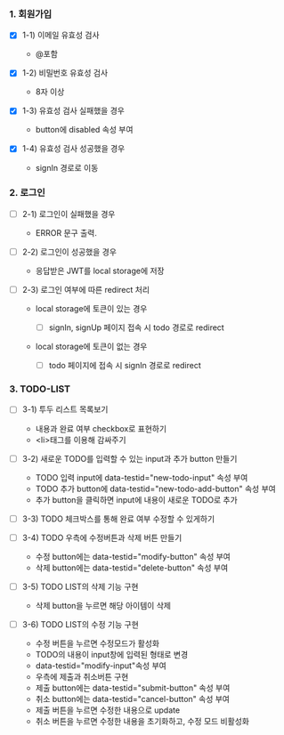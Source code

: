 ### 1. 회원가입

- [x] 1-1) 이메일 유효성 검사
  - @포함
- [x] 1-2) 비밀번호 유효성 검사

  - 8자 이상

- [x] 1-3) 유효성 검사 실패했을 경우

  - button에 disabled 속성 부여

- [x] 1-4) 유효성 검사 성공했을 경우
  - signIn 경로로 이동

### 2. 로그인

- [ ] 2-1) 로그인이 실패했을 경우

  - ERROR 문구 출력.

- [ ] 2-2) 로그인이 성공했을 경우

  - 응답받은 JWT를 local storage에 저장

- [ ] 2-3) 로그인 여부에 따른 redirect 처리

  - local storage에 토큰이 있는 경우

    - [ ] signIn, signUp 페이지 접속 시 todo 경로로 redirect

  - local storage에 토큰이 없는 경우
    - [ ] todo 페이지에 접속 시 signIn 경로로 redirect

### 3. TODO-LIST

- [ ] 3-1) 투두 리스트 목록보기

  - 내용과 완료 여부 checkbox로 표현하기
  - &lt;li>태그를 이용해 감싸주기

- [ ] 3-2) 새로운 TODO를 입력할 수 있는 input과 추가 button 만들기

  - TODO 입력 input에 data-testid="new-todo-input" 속성 부여
  - TODO 추가 button에 data-testid="new-todo-add-button" 속성 부여
  - 추가 button을 클릭하면 input에 내용이 새로운 TODO로 추가

- [ ] 3-3) TODO 체크박스를 통해 완료 여부 수정할 수 있게하기

- [ ] 3-4) TODO 우측에 수정버튼과 삭제 버튼 만들기

  - 수정 button에는 data-testid="modify-button" 속성 부여
  - 삭제 button에는 data-testid="delete-button" 속성 부여

- [ ] 3-5) TODO LIST의 삭제 기능 구현

  - 삭제 button을 누르면 해당 아이템이 삭제

- [ ] 3-6) TODO LIST의 수정 기능 구현

  - 수정 버튼을 누르면 수정모드가 활성화
  - TODO의 내용이 input창에 입력된 형태로 변경
  - data-testid="modify-input"속성 부여
  - 우측에 제출과 취소버튼 구현
  - 제출 button에는 data-testid="submit-button" 속성 부여
  - 취소 button에는 data-testid="cancel-button" 속성 부여
  - 제출 버튼을 누르면 수정한 내용으로 update
  - 취소 버튼을 누르면 수정한 내용을 초기화하고, 수정 모드 비활성화
